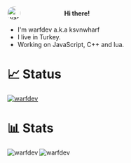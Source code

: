 <div style="display: flex; align-items: center;">
  <img src="https://media.discordapp.net/attachments/1118221160946073770/1173325079074054225/CryptoPunk_9845_-_CryptoPunks___OpenSea.jpg?ex=65638b22&is=65511622&hm=8201cc2a3d7232124e5fe73f6e46b7053682157d5c879ae84b81b25f946b1544&" alt="warfdev" style="border-radius: 100%; width: 30px; height: 30
    30px; margin-right: 100px;">
  <strong>Hi there!</strong>
</div>

- I'm warfdev a.k.a ksvnwharf
- I live in Turkey.
- Working on JavaScript, C++ and lua.


# 📈 Status

[![warfdev](https://lanyard.cnrad.dev/api/754798796050923693)](https://discord.com/users/754798796050923693)

# 📊 Stats

<p><img align="left" src="https://github-readme-stats.vercel.app/api?username=warfdev&theme=tokyonight&show_icons=true&locale=en" alt="warfdev" /></p>

<p><img align="center-left" src="https://github-profile-trophy.vercel.app/?username=warfdev&theme=tokyonight" alt="warfdev" /></p>


<!--
**warfdev/warfdev** is a ✨ _special_ ✨ repository because its `README.md` (this file) appears on your GitHub profile.

Here are some ideas to get you started:

- 🔭 I’m currently working on ...
- 🌱 I’m currently learning ...
- 👯 I’m looking to collaborate on ...
- 🤔 I’m looking for help with ...
- 💬 Ask me about ...
- 📫 How to reach me: ...
- 😄 Pronouns: ...
- ⚡ Fun fact: ...
-->
